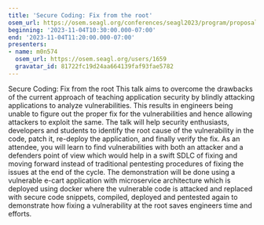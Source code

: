 ```yaml
---
title: 'Secure Coding: Fix from the root'
osem_url: https://osem.seagl.org/conferences/seagl2023/program/proposals/981
beginning: '2023-11-04T10:30:00.000-07:00'
end: '2023-11-04T11:20:00.000-07:00'
presenters:
- name: m0n574
  osem_url: https://osem.seagl.org/users/1659
  gravatar_id: 81722fc19d24aa664139faf93fae5782
---
```


Secure Coding: Fix from the root
This talk aims to overcome the drawbacks of the current approach of teaching application security by blindly attacking applications to analyze vulnerabilities.
This results in engineers being unable to figure out the proper fix for the vulnerabilities and hence allowing attackers to exploit the same.
The talk will help security enthusiasts, developers and students to identify the root cause of the vulnerability in the code, patch it, re-deploy the application, and finally verify the fix.
As an attendee, you will learn to find vulnerabilities with  both an attacker and a defenders point of view which would help in a swift SDLC of fixing and moving forward instead of traditional pentesting procedures of fixing the issues at the end of the cycle. The demonstration will be done using a vulnerable e-cart application with microservice architecture which is deployed using docker where the vulnerable code is attacked and replaced with secure code snippets, compiled, deployed and pentested again to demonstrate how fixing a vulnerability at the root saves engineers time and efforts.
